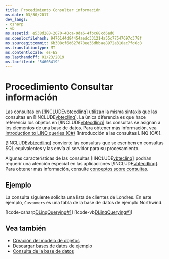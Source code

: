 ```yaml
---
title: Procedimiento Consultar información
ms.date: 03/30/2017
dev_langs:
- csharp
- vb
ms.assetid: e538d288-2070-40ca-9da6-4fbc68cd6ad0
ms.openlocfilehash: 9476144d84454aedc331214a55c77547697c378f
ms.sourcegitcommit: 6b308cf6d627d78ee36dbbae8972a310ac7fd6c8
ms.translationtype: MT
ms.contentlocale: es-ES
ms.lasthandoff: 01/23/2019
ms.locfileid: "54608419"
---
```

# <a name="how-to-query-for-information"></a>Procedimiento Consultar información
Las consultas en [!INCLUDE[vbtecdlinq](../../../../../../includes/vbtecdlinq-md.md)] utilizan la misma sintaxis que las consultas en [!INCLUDE[vbteclinq](../../../../../../includes/vbteclinq-md.md)]. La única diferencia es que hace referencia los objetos en [!INCLUDE[vbtecdlinq](../../../../../../includes/vbtecdlinq-md.md)] las consultas se asignan a los elementos de una base de datos. Para obtener más información, vea [Introduction to LINQ queries (C#)](~/docs/csharp/programming-guide/concepts/linq/introduction-to-linq-queries.md) [Introducción a las consultas LINQ (C#)].  
  
 [!INCLUDE[vbtecdlinq](../../../../../../includes/vbtecdlinq-md.md)] convierte las consultas que se escriben en consultas SQL equivalentes y las envía al servidor para su procesamiento.  
  
 Algunas características de las consultas [!INCLUDE[vbteclinq](../../../../../../includes/vbteclinq-md.md)] podrían requerir una atención especial en las aplicaciones [!INCLUDE[vbtecdlinq](../../../../../../includes/vbtecdlinq-md.md)]. Para obtener más información, consulte [conceptos sobre consultas](../../../../../../docs/framework/data/adonet/sql/linq/query-concepts.md).  
  
## <a name="example"></a>Ejemplo  
 La consulta siguiente solicita una lista de clientes de Londres. En este ejemplo, `Customers` es una tabla de la base de datos de ejemplo Northwind.  
  
 [!code-csharp[DLinqQuerying#1](../../../../../../samples/snippets/csharp/VS_Snippets_Data/DLinqQuerying/cs/Program.cs#1)]
 [!code-vb[DLinqQuerying#1](../../../../../../samples/snippets/visualbasic/VS_Snippets_Data/DLinqQuerying/vb/Module1.vb#1)]  
  
## <a name="see-also"></a>Vea también
- [Creación del modelo de objetos](../../../../../../docs/framework/data/adonet/sql/linq/creating-the-object-model.md)
- [Descargar bases de datos de ejemplo](../../../../../../docs/framework/data/adonet/sql/linq/downloading-sample-databases.md)
- [Consulta de la base de datos](../../../../../../docs/framework/data/adonet/sql/linq/querying-the-database.md)
